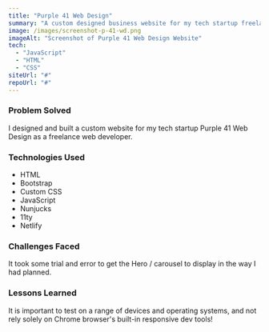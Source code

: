 ```yaml
---
title: "Purple 41 Web Design"
summary: "A custom designed business website for my tech startup freelance role as a web developer."
image: /images/screenshot-p-41-wd.png
imageAlt: "Screenshot of Purple 41 Web Design Website"
tech:
  - "JavaScript"
  - "HTML"
  - "CSS"
siteUrl: "#"
repoUrl: "#"
---
```


### Problem Solved

I designed and built a custom website for my tech startup Purple 41 Web Design as a freelance web developer.

### Technologies Used

- HTML
- Bootstrap
- Custom CSS
- JavaScript
- Nunjucks
- 11ty
- Netlify

### Challenges Faced

It took some trial and error to get the Hero / carousel to display in the way I had planned. 

### Lessons Learned

It is important to test on a range of devices and operating systems, and not rely solely on Chrome browser's built-in responsive dev tools!